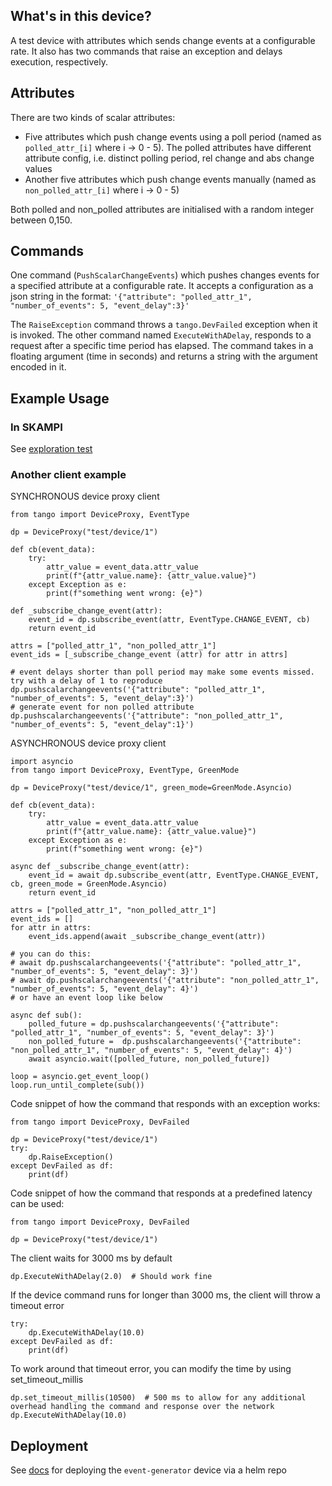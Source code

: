 ## What's in this device?

A test device with attributes which sends change events at a configurable rate. It also has two commands that raise an exception and delays execution, respectively.

## Attributes

There are two kinds of scalar attributes:
- Five attributes which push change events using a poll period (named as `polled_attr_[i]` where i -> 0 - 5). The polled attributes have different attribute config, i.e. distinct polling period, rel change and abs change values
- Another five attributes which push change events manually (named as `non_polled_attr_[i]` where i -> 0 - 5)

Both polled and non_polled attributes are initialised with a random integer between 0,150.

## Commands

One command (`PushScalarChangeEvents`) which pushes changes events for a specified attribute at a configurable rate. It accepts a configuration as a json string in the format: `'{"attribute": "polled_attr_1", "number_of_events": 5, "event_delay":3}'`

The `RaiseException` command throws a `tango.DevFailed` exception when it is invoked. The other command named `ExecuteWithADelay`, responds to a request after a specific time period has elapsed. The command takes in a floating argument (time in seconds) and returns a string with the argument encoded in it.

## Example Usage

### In SKAMPI 
See [exploration test](https://gitlab.com/ska-telescope/skampi/-/tree/master/post-deployment/exploration)

### Another client example

SYNCHRONOUS device proxy client
```
from tango import DeviceProxy, EventType

dp = DeviceProxy("test/device/1")

def cb(event_data): 
    try: 
        attr_value = event_data.attr_value 
        print(f"{attr_value.name}: {attr_value.value}") 
    except Exception as e: 
        print(f"something went wrong: {e}")

def _subscribe_change_event(attr):
    event_id = dp.subscribe_event(attr, EventType.CHANGE_EVENT, cb)
    return event_id

attrs = ["polled_attr_1", "non_polled_attr_1"]
event_ids = [_subscribe_change_event (attr) for attr in attrs]

# event delays shorter than poll period may make some events missed. try with a delay of 1 to reproduce
dp.pushscalarchangeevents('{"attribute": "polled_attr_1", "number_of_events": 5, "event_delay":3}')
# generate event for non polled attribute
dp.pushscalarchangeevents('{"attribute": "non_polled_attr_1", "number_of_events": 5, "event_delay":1}')
```

ASYNCHRONOUS device proxy client
```
import asyncio
from tango import DeviceProxy, EventType, GreenMode

dp = DeviceProxy("test/device/1", green_mode=GreenMode.Asyncio)

def cb(event_data): 
    try: 
        attr_value = event_data.attr_value 
        print(f"{attr_value.name}: {attr_value.value}") 
    except Exception as e: 
        print(f"something went wrong: {e}")

async def _subscribe_change_event(attr):
    event_id = await dp.subscribe_event(attr, EventType.CHANGE_EVENT, cb, green_mode = GreenMode.Asyncio)
    return event_id

attrs = ["polled_attr_1", "non_polled_attr_1"]
event_ids = []
for attr in attrs:
    event_ids.append(await _subscribe_change_event(attr))

# you can do this:
# await dp.pushscalarchangeevents('{"attribute": "polled_attr_1", "number_of_events": 5, "event_delay": 3}')
# await dp.pushscalarchangeevents('{"attribute": "non_polled_attr_1", "number_of_events": 5, "event_delay": 4}')
# or have an event loop like below

async def sub():
    polled_future = dp.pushscalarchangeevents('{"attribute": "polled_attr_1", "number_of_events": 5, "event_delay": 3}')
    non_polled_future =  dp.pushscalarchangeevents('{"attribute": "non_polled_attr_1", "number_of_events": 5, "event_delay": 4}')
    await asyncio.wait([polled_future, non_polled_future])

loop = asyncio.get_event_loop()
loop.run_until_complete(sub())
```

Code snippet of how the command that responds with an exception works:
```
from tango import DeviceProxy, DevFailed

dp = DeviceProxy("test/device/1")
try:
    dp.RaiseException()
except DevFailed as df:
    print(df)

```
Code snippet of how the command that responds at a predefined latency can be used:

```
from tango import DeviceProxy, DevFailed

dp = DeviceProxy("test/device/1")
```

The client waits for 3000 ms by default
```
dp.ExecuteWithADelay(2.0)  # Should work fine
```

If the device command runs for longer than 3000 ms, the client will throw a timeout error
```
try:
    dp.ExecuteWithADelay(10.0)
except DevFailed as df:
    print(df)
```

To work around that timeout error, you can modify the time by using set_timeout_millis
```
dp.set_timeout_millis(10500)  # 500 ms to allow for any additional overhead handling the command and response over the network
dp.ExecuteWithADelay(10.0)
```

## Deployment

See [docs](https://gitlab.com/ska-telescope/tango-example/-/blob/master/docs/src/index.rst) for deploying the `event-generator` device via a helm repo
